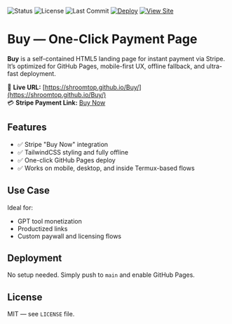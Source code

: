 ![Status](https://img.shields.io/badge/status-production-brightgreen)
![License](https://img.shields.io/github/license/shroomtop/Buy)
![Last Commit](https://img.shields.io/github/last-commit/shroomtop/Buy)
[![Deploy](https://img.shields.io/github/actions/workflow/status/shroomtop/Buy/pages.yml?label=deploy&logo=github)](https://github.com/shroomtop/Buy/actions)
[![View Site](https://img.shields.io/badge/view-live-blue?logo=github)](https://shroomtop.github.io/Buy/)

# Buy — One-Click Payment Page

**Buy** is a self-contained HTML5 landing page for instant payment via Stripe. It’s optimized for GitHub Pages, mobile-first UX, offline fallback, and ultra-fast deployment.

🔗 **Live URL:** [https://shroomtop.github.io/Buy/](https://shroomtop.github.io/Buy/)  
💳 **Stripe Payment Link:** [Buy Now](https://buy.stripe.com/3cs162ggTdSm3WEaEE)

## Features

- ✅ Stripe "Buy Now" integration
- ✅ TailwindCSS styling and fully offline
- ✅ One-click GitHub Pages deploy
- ✅ Works on mobile, desktop, and inside Termux-based flows

## Use Case

Ideal for:
- GPT tool monetization
- Productized links
- Custom paywall and licensing flows

## Deployment

No setup needed. Simply push to `main` and enable GitHub Pages.

## License

MIT — see `LICENSE` file.
